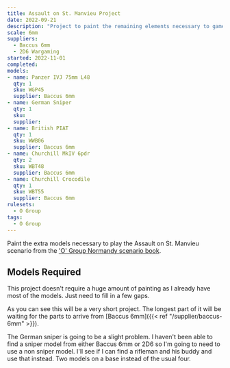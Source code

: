 ```yaml
---
title: Assault on St. Manvieu Project
date: 2022-09-21
description: "Project to paint the remaining elements necessary to game the 'O' Group D Day scenario Assault on St. Manvieu taken from the 1944 The Battle for Normandy book."
scale: 6mm
suppliers:
  - Baccus 6mm
  - 2D6 Wargaming
started: 2022-11-01
completed:
models:
- name: Panzer IVJ 75mm L48
  qty: 1
  sku: WGP45
  supplier: Baccus 6mm
- name: German Sniper
  qty: 1
  sku: 
  supplier: 
- name: British PIAT
  qty: 1
  sku: WWB06
  supplier: Baccus 6mm
- name: Churchill MkIV 6pdr
  qty: 2
  sku: WBT48
  supplier: Baccus 6mm
- name: Churchill Crocodile
  qty: 1
  sku: WBT55
  supplier: Baccus 6mm
rulesets:
  - O Group
tags:
  - O Group
---
```


Paint the extra models necessary to play the Assault on St. Manvieu scenario from the ['O' Group Normandy scenario book](https://www.karwansaraypublishers.com/en-gb/products/1944-normandy-for-o-group).

<!--more-->

## Models Required

This project doesn't require a huge amount of painting as I already have most of the models. Just need to fill in a few gaps.

As you can see this will be a very short project. The longest part of it will be waiting for the parts to arrive from [Baccus 6mm]({{< ref "/supplier/baccus-6mm" >}}).

The German sniper is going to be a slight problem. I haven't been able to find a sniper model from either Baccus 6mm or 2D6 so I'm going to need to use a non sniper model. I'll see if I can find a rifleman and his buddy and use that instead. Two models on a base instead of the usual four.
